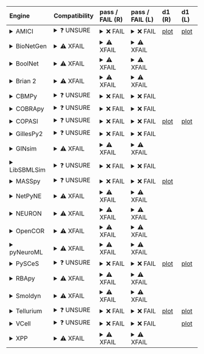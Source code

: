 | Engine                                                                                                                                     | Compatibility                                                                                                                                                                                                                                            | pass / FAIL (R)                                                                                                                                                                                                                                                                                                                                                                                                                                                                                                                                                                                                                                                                                                                                                                                                                                                                                                 | pass / FAIL (L)                                                                                                                                                                                                                                                                                                                                                                                                                                                                                                                                                                                                                | d1 (R)                                                                  | d1 (L)                                                                 |
|:-------------------------------------------------------------------------------------------------------------------------------------------|:---------------------------------------------------------------------------------------------------------------------------------------------------------------------------------------------------------------------------------------------------------|:----------------------------------------------------------------------------------------------------------------------------------------------------------------------------------------------------------------------------------------------------------------------------------------------------------------------------------------------------------------------------------------------------------------------------------------------------------------------------------------------------------------------------------------------------------------------------------------------------------------------------------------------------------------------------------------------------------------------------------------------------------------------------------------------------------------------------------------------------------------------------------------------------------------|:-------------------------------------------------------------------------------------------------------------------------------------------------------------------------------------------------------------------------------------------------------------------------------------------------------------------------------------------------------------------------------------------------------------------------------------------------------------------------------------------------------------------------------------------------------------------------------------------------------------------------------|:------------------------------------------------------------------------|:-----------------------------------------------------------------------|
| <details><summary>AMICI</summary>https://docs.biosimulators.org/Biosimulators_AMICI/<br></details>                                         | <details><summary>&#10067; UNSURE</summary>The file extensions ('xml', 'sedml') suggest the input file types may be compatibe with amici.<br><br>['SBML', 'SED-ML'] are compatible with amici.</details>                                                 | <details><summary>&#10060; FAIL</summary><a href="https://api.biosimulations.org/runs/6735fabeb678b3883bb72578">view</a><br><a href="https://api.biosimulations.org/results/6735fabeb678b3883bb72578/download">download</a><br><a href="https://api.biosimulations.org/logs/6735fabeb678b3883bb72578?includeOutput=true">logs</a><br><br>ERROR MESSAGE:<br>`/root/archive.omex` is not a valid COMBINE/OMEX archive.<br>  - The SED-ML file at location `./BIOMD0000000138_url.sedml` is invalid.<br>    - Outputs must have unique ids. The following ids are repeated:<br>      - autogen_plot2<br>    - Each identified SED object must have a unique id. Multiple objects have the following ids:<br>      - autogen_plot2<br><br>ERROR TYPE:<br>ValueError</details>                                                                                                                                       | <details><summary>&#10060; FAIL</summary>ERROR MESSAGE:<br>`/root/in/BIOMD0000000138_url.omex` is not a valid COMBINE/OMEX archive.<br>  - The SED-ML file at location `./BIOMD0000000138_url.sedml` is invalid.<br>    - Outputs must have unique ids. The following ids are repeated:<br>      - autogen_plot2<br>    - Each identified SED object must have a unique id. Multiple objects have the following ids:<br>      - autogen_plot2<br><br>ERROR TYPE:<br>ValueError</details>                                                                                                                                       | <a href="d1_plots_remote\amici_autogen_plot_for_task1.pdf">plot</a>     | <a href="d1_plots_local\amici_autogen_plot_for_task1.pdf">plot</a>     |
| <details><summary>BioNetGen</summary>https://docs.biosimulators.org/Biosimulators_BioNetGen/<br></details>                                 | <details><summary>&#9888; XFAIL</summary>EXPECTED FAIL<br><br>The file extensions ('xml', 'sedml') suggest the input file types may be compatibe with bionetgen.<br><br>['BNGL', 'SED-ML'] are compatible with bionetgen.</details>                      | <details><summary>&#9888; XFAIL</summary>EXPECTED FAIL<br><br><a href="https://api.biosimulations.org/runs/6735fac20d09353e8f10cd43">view</a><br><a href="https://api.biosimulations.org/results/6735fac20d09353e8f10cd43/download">download</a><br><a href="https://api.biosimulations.org/logs/6735fac20d09353e8f10cd43?includeOutput=true">logs</a><br><br>ERROR MESSAGE:<br>`/root/archive.omex` is not a valid COMBINE/OMEX archive.<br>  - The SED-ML file at location `./BIOMD0000000138_url.sedml` is invalid.<br>    - Outputs must have unique ids. The following ids are repeated:<br>      - autogen_plot2<br>    - Each identified SED object must have a unique id. Multiple objects have the following ids:<br>      - autogen_plot2<br>    - Simulation `auto_ten_seconds` is invalid.<br>      - Algorithm has an invalid KiSAO id `KISAO_0000694`.<br><br>ERROR TYPE:<br>ValueError</details> | <details><summary>&#9888; XFAIL</summary>EXPECTED FAIL<br><br>ERROR MESSAGE:<br>`/root/in/BIOMD0000000138_url.omex` is not a valid COMBINE/OMEX archive.<br>  - The SED-ML file at location `./BIOMD0000000138_url.sedml` is invalid.<br>    - Outputs must have unique ids. The following ids are repeated:<br>      - autogen_plot2<br>    - Each identified SED object must have a unique id. Multiple objects have the following ids:<br>      - autogen_plot2<br>    - Simulation `auto_ten_seconds` is invalid.<br>      - Algorithm has an invalid KiSAO id `KISAO_0000694`.<br><br>ERROR TYPE:<br>ValueError</details> |                                                                         |                                                                        |
| <details><summary>BoolNet</summary>https://docs.biosimulators.org/Biosimulators_BoolNet/<br></details>                                     | <details><summary>&#9888; XFAIL</summary>EXPECTED FAIL<br><br>The file extensions ('xml', 'sedml') suggest the input file types may be compatibe with boolnet.<br><br>['SBML-qual', 'SED-ML'] are compatible with boolnet.</details>                     | <details><summary>&#9888; XFAIL</summary>EXPECTED FAIL<br><br><a href="https://api.biosimulations.org/runs/6735fac40d09353e8f10cd46">view</a><br><a href="https://api.biosimulations.org/results/6735fac40d09353e8f10cd46/download">download</a><br><a href="https://api.biosimulations.org/logs/6735fac40d09353e8f10cd46?includeOutput=true">logs</a><br><br>ERROR MESSAGE:<br>`/root/archive.omex` is not a valid COMBINE/OMEX archive.<br>  - The SED-ML file at location `./BIOMD0000000138_url.sedml` is invalid.<br>    - Outputs must have unique ids. The following ids are repeated:<br>      - autogen_plot2<br>    - Each identified SED object must have a unique id. Multiple objects have the following ids:<br>      - autogen_plot2<br>    - Simulation `auto_ten_seconds` is invalid.<br>      - Algorithm has an invalid KiSAO id `KISAO_0000694`.<br><br>ERROR TYPE:<br>ValueError</details> | <details><summary>&#9888; XFAIL</summary>EXPECTED FAIL<br><br>ERROR MESSAGE:<br>`/root/in/BIOMD0000000138_url.omex` is not a valid COMBINE/OMEX archive.<br>  - The SED-ML file at location `./BIOMD0000000138_url.sedml` is invalid.<br>    - Outputs must have unique ids. The following ids are repeated:<br>      - autogen_plot2<br>    - Each identified SED object must have a unique id. Multiple objects have the following ids:<br>      - autogen_plot2<br>    - Simulation `auto_ten_seconds` is invalid.<br>      - Algorithm has an invalid KiSAO id `KISAO_0000694`.<br><br>ERROR TYPE:<br>ValueError</details> |                                                                         |                                                                        |
| <details><summary>Brian 2</summary>https://docs.biosimulators.org/Biosimulators_pyNeuroML/<br></details>                                   | <details><summary>&#9888; XFAIL</summary>EXPECTED FAIL<br><br>The file extensions ('xml', 'sedml') suggest the input file types may be compatibe with brian2.<br><br>['NeuroML', 'SED-ML', 'LEMS', 'SED-ML'] are compatible with brian2.</details>       | <details><summary>&#9888; XFAIL</summary>EXPECTED FAIL<br><br><a href="https://api.biosimulations.org/runs/6735fac05a60072d20f5cd70">view</a><br><a href="https://api.biosimulations.org/results/6735fac05a60072d20f5cd70/download">download</a><br><a href="https://api.biosimulations.org/logs/6735fac05a60072d20f5cd70?includeOutput=true">logs</a><br><br>ERROR MESSAGE:<br>No module named 'libsbml'<br><br>ERROR TYPE:<br>ModuleNotFoundError</details>                                                                                                                                                                                                                                                                                                                                                                                                                                                   | <details><summary>&#9888; XFAIL</summary>EXPECTED FAIL<br><br>ERROR MESSAGE:<br>No module named 'libsbml'<br><br>ERROR TYPE:<br>ModuleNotFoundError</details>                                                                                                                                                                                                                                                                                                                                                                                                                                                                  |                                                                         |                                                                        |
| <details><summary>CBMPy</summary>https://docs.biosimulators.org/Biosimulators_CBMPy/<br></details>                                         | <details><summary>&#10067; UNSURE</summary>The file extensions ('xml', 'sedml') suggest the input file types may be compatibe with cbmpy.<br><br>['SBML', 'SED-ML'] are compatible with cbmpy.</details>                                                 | <details><summary>&#10060; FAIL</summary><a href="https://api.biosimulations.org/runs/6735fac65a60072d20f5cd77">view</a><br><a href="https://api.biosimulations.org/results/6735fac65a60072d20f5cd77/download">download</a><br><a href="https://api.biosimulations.org/logs/6735fac65a60072d20f5cd77?includeOutput=true">logs</a><br><br>ERROR MESSAGE:<br>`/root/archive.omex` is not a valid COMBINE/OMEX archive.<br>  - The SED-ML file at location `./BIOMD0000000138_url.sedml` is invalid.<br>    - Outputs must have unique ids. The following ids are repeated:<br>      - autogen_plot2<br>    - Each identified SED object must have a unique id. Multiple objects have the following ids:<br>      - autogen_plot2<br>    - Simulation `auto_ten_seconds` is invalid.<br>      - Algorithm has an invalid KiSAO id `KISAO_0000694`.<br><br>ERROR TYPE:<br>ValueError</details>                      | <details><summary>&#10060; FAIL</summary>ERROR MESSAGE:<br>`/root/in/BIOMD0000000138_url.omex` is not a valid COMBINE/OMEX archive.<br>  - The SED-ML file at location `./BIOMD0000000138_url.sedml` is invalid.<br>    - Outputs must have unique ids. The following ids are repeated:<br>      - autogen_plot2<br>    - Each identified SED object must have a unique id. Multiple objects have the following ids:<br>      - autogen_plot2<br>    - Simulation `auto_ten_seconds` is invalid.<br>      - Algorithm has an invalid KiSAO id `KISAO_0000694`.<br><br>ERROR TYPE:<br>ValueError</details>                      |                                                                         |                                                                        |
| <details><summary>COBRApy</summary>https://docs.biosimulators.org/Biosimulators_COBRApy/<br>Only allows steady state simulations</details> | <details><summary>&#10067; UNSURE</summary>The file extensions ('xml', 'sedml') suggest the input file types may be compatibe with cobrapy.<br><br>['SBML', 'SED-ML'] are compatible with cobrapy.</details>                                             | <details><summary>&#10060; FAIL</summary><a href="https://api.biosimulations.org/runs/6735fac85a60072d20f5cd7c">view</a><br><a href="https://api.biosimulations.org/results/6735fac85a60072d20f5cd7c/download">download</a><br><a href="https://api.biosimulations.org/logs/6735fac85a60072d20f5cd7c?includeOutput=true">logs</a><br><br>ERROR MESSAGE:<br>`/root/archive.omex` is not a valid COMBINE/OMEX archive.<br>  - The SED-ML file at location `./BIOMD0000000138_url.sedml` is invalid.<br>    - Outputs must have unique ids. The following ids are repeated:<br>      - autogen_plot2<br>    - Each identified SED object must have a unique id. Multiple objects have the following ids:<br>      - autogen_plot2<br>    - Simulation `auto_ten_seconds` is invalid.<br>      - Algorithm has an invalid KiSAO id `KISAO_0000694`.<br><br>ERROR TYPE:<br>ValueError</details>                      | <details><summary>&#10060; FAIL</summary>ERROR MESSAGE:<br>`/root/in/BIOMD0000000138_url.omex` is not a valid COMBINE/OMEX archive.<br>  - The SED-ML file at location `./BIOMD0000000138_url.sedml` is invalid.<br>    - Outputs must have unique ids. The following ids are repeated:<br>      - autogen_plot2<br>    - Each identified SED object must have a unique id. Multiple objects have the following ids:<br>      - autogen_plot2<br>    - Simulation `auto_ten_seconds` is invalid.<br>      - Algorithm has an invalid KiSAO id `KISAO_0000694`.<br><br>ERROR TYPE:<br>ValueError</details>                      |                                                                         |                                                                        |
| <details><summary>COPASI</summary>https://docs.biosimulators.org/Biosimulators_COPASI/<br></details>                                       | <details><summary>&#10067; UNSURE</summary>The file extensions ('xml', 'sedml') suggest the input file types may be compatibe with copasi.<br><br>['SBML', 'SED-ML'] are compatible with copasi.</details>                                               | <details><summary>&#10060; FAIL</summary><a href="https://api.biosimulations.org/runs/6735faca0d09353e8f10cd4b">view</a><br><a href="https://api.biosimulations.org/results/6735faca0d09353e8f10cd4b/download">download</a><br><a href="https://api.biosimulations.org/logs/6735faca0d09353e8f10cd4b?includeOutput=true">logs</a><br><br>ERROR MESSAGE:<br>`/root/archive.omex` is not a valid COMBINE/OMEX archive.<br>  - The SED-ML file at location `./BIOMD0000000138_url.sedml` is invalid.<br>    - Outputs must have unique ids. The following ids are repeated:<br>      - autogen_plot2<br>    - Each identified SED object must have a unique id. Multiple objects have the following ids:<br>      - autogen_plot2<br><br>ERROR TYPE:<br>ValueError</details>                                                                                                                                       | <details><summary>&#10060; FAIL</summary>ERROR MESSAGE:<br>`/root/in/BIOMD0000000138_url.omex` is not a valid COMBINE/OMEX archive.<br>  - The SED-ML file at location `./BIOMD0000000138_url.sedml` is invalid.<br>    - Outputs must have unique ids. The following ids are repeated:<br>      - autogen_plot2<br>    - Each identified SED object must have a unique id. Multiple objects have the following ids:<br>      - autogen_plot2<br><br>ERROR TYPE:<br>ValueError</details>                                                                                                                                       | <a href="d1_plots_remote\copasi_autogen_plot_for_task1.pdf">plot</a>    | <a href="d1_plots_local\copasi_autogen_plot_for_task1.pdf">plot</a>    |
| <details><summary>GillesPy2</summary>https://docs.biosimulators.org/Biosimulators_GillesPy2/<br></details>                                 | <details><summary>&#10067; UNSURE</summary>The file extensions ('xml', 'sedml') suggest the input file types may be compatibe with gillespy2.<br><br>['SBML', 'SED-ML'] are compatible with gillespy2.</details>                                         | <details><summary>&#10060; FAIL</summary><a href="https://api.biosimulations.org/runs/6735facd0d09353e8f10cd52">view</a><br><a href="https://api.biosimulations.org/results/6735facd0d09353e8f10cd52/download">download</a><br><a href="https://api.biosimulations.org/logs/6735facd0d09353e8f10cd52?includeOutput=true">logs</a><br><br>ERROR MESSAGE:<br>`/root/archive.omex` is not a valid COMBINE/OMEX archive.<br>  - The SED-ML file at location `./BIOMD0000000138_url.sedml` is invalid.<br>    - Outputs must have unique ids. The following ids are repeated:<br>      - autogen_plot2<br>    - Each identified SED object must have a unique id. Multiple objects have the following ids:<br>      - autogen_plot2<br>    - Simulation `auto_ten_seconds` is invalid.<br>      - Algorithm has an invalid KiSAO id `KISAO_0000694`.<br><br>ERROR TYPE:<br>ValueError</details>                      | <details><summary>&#10060; FAIL</summary>ERROR MESSAGE:<br>`/root/in/BIOMD0000000138_url.omex` is not a valid COMBINE/OMEX archive.<br>  - The SED-ML file at location `./BIOMD0000000138_url.sedml` is invalid.<br>    - Outputs must have unique ids. The following ids are repeated:<br>      - autogen_plot2<br>    - Each identified SED object must have a unique id. Multiple objects have the following ids:<br>      - autogen_plot2<br>    - Simulation `auto_ten_seconds` is invalid.<br>      - Algorithm has an invalid KiSAO id `KISAO_0000694`.<br><br>ERROR TYPE:<br>ValueError</details>                      |                                                                         |                                                                        |
| <details><summary>GINsim</summary>https://docs.biosimulators.org/Biosimulators_GINsim/<br></details>                                       | <details><summary>&#9888; XFAIL</summary>EXPECTED FAIL<br><br>The file extensions ('xml', 'sedml') suggest the input file types may be compatibe with ginsim.<br><br>['SBML-qual', 'SED-ML'] are compatible with ginsim.</details>                       | <details><summary>&#9888; XFAIL</summary>EXPECTED FAIL<br><br><a href="https://api.biosimulations.org/runs/6735facf5a60072d20f5cd83">view</a><br><a href="https://api.biosimulations.org/results/6735facf5a60072d20f5cd83/download">download</a><br><a href="https://api.biosimulations.org/logs/6735facf5a60072d20f5cd83?includeOutput=true">logs</a><br><br>ERROR MESSAGE:<br>`/root/archive.omex` is not a valid COMBINE/OMEX archive.<br>  - The SED-ML file at location `./BIOMD0000000138_url.sedml` is invalid.<br>    - Outputs must have unique ids. The following ids are repeated:<br>      - autogen_plot2<br>    - Each identified SED object must have a unique id. Multiple objects have the following ids:<br>      - autogen_plot2<br>    - Simulation `auto_ten_seconds` is invalid.<br>      - Algorithm has an invalid KiSAO id `KISAO_0000694`.<br><br>ERROR TYPE:<br>ValueError</details> | <details><summary>&#9888; XFAIL</summary>EXPECTED FAIL<br><br>ERROR MESSAGE:<br>`/root/in/BIOMD0000000138_url.omex` is not a valid COMBINE/OMEX archive.<br>  - The SED-ML file at location `./BIOMD0000000138_url.sedml` is invalid.<br>    - Outputs must have unique ids. The following ids are repeated:<br>      - autogen_plot2<br>    - Each identified SED object must have a unique id. Multiple objects have the following ids:<br>      - autogen_plot2<br>    - Simulation `auto_ten_seconds` is invalid.<br>      - Algorithm has an invalid KiSAO id `KISAO_0000694`.<br><br>ERROR TYPE:<br>ValueError</details> |                                                                         |                                                                        |
| <details><summary>LibSBMLSim</summary>https://docs.biosimulators.org/Biosimulators_LibSBMLSim/<br></details>                               | <details><summary>&#10067; UNSURE</summary>The file extensions ('xml', 'sedml') suggest the input file types may be compatibe with libsbmlsim.<br><br>['SBML', 'SED-ML'] are compatible with libsbmlsim.</details>                                       | <details><summary>&#10060; FAIL</summary><a href="https://api.biosimulations.org/runs/6735fad10d09353e8f10cd62">view</a><br><a href="https://api.biosimulations.org/results/6735fad10d09353e8f10cd62/download">download</a><br><a href="https://api.biosimulations.org/logs/6735fad10d09353e8f10cd62?includeOutput=true">logs</a><br><br>ERROR MESSAGE:<br>`/root/archive.omex` is not a valid COMBINE/OMEX archive.<br>  - The SED-ML file at location `./BIOMD0000000138_url.sedml` is invalid.<br>    - Outputs must have unique ids. The following ids are repeated:<br>      - autogen_plot2<br>    - Each identified SED object must have a unique id. Multiple objects have the following ids:<br>      - autogen_plot2<br>    - Simulation `auto_ten_seconds` is invalid.<br>      - Algorithm has an invalid KiSAO id `KISAO_0000694`.<br><br>ERROR TYPE:<br>ValueError</details>                      | <details><summary>&#10060; FAIL</summary>ERROR MESSAGE:<br>`/root/in/BIOMD0000000138_url.omex` is not a valid COMBINE/OMEX archive.<br>  - The SED-ML file at location `./BIOMD0000000138_url.sedml` is invalid.<br>    - Outputs must have unique ids. The following ids are repeated:<br>      - autogen_plot2<br>    - Each identified SED object must have a unique id. Multiple objects have the following ids:<br>      - autogen_plot2<br>    - Simulation `auto_ten_seconds` is invalid.<br>      - Algorithm has an invalid KiSAO id `KISAO_0000694`.<br><br>ERROR TYPE:<br>ValueError</details>                      |                                                                         |                                                                        |
| <details><summary>MASSpy</summary>https://docs.biosimulators.org/Biosimulators_MASSpy/<br></details>                                       | <details><summary>&#10067; UNSURE</summary>The file extensions ('xml', 'sedml') suggest the input file types may be compatibe with masspy.<br><br>['SBML', 'SED-ML'] are compatible with masspy.</details>                                               | <details><summary>&#10060; FAIL</summary><a href="https://api.biosimulations.org/runs/6735fad45a60072d20f5cd98">view</a><br><a href="https://api.biosimulations.org/results/6735fad45a60072d20f5cd98/download">download</a><br><a href="https://api.biosimulations.org/logs/6735fad45a60072d20f5cd98?includeOutput=true">logs</a><br><br>ERROR MESSAGE:<br>`/root/archive.omex` is not a valid COMBINE/OMEX archive.<br>  - The SED-ML file at location `./BIOMD0000000138_url.sedml` is invalid.<br>    - Outputs must have unique ids. The following ids are repeated:<br>      - autogen_plot2<br>    - Each identified SED object must have a unique id. Multiple objects have the following ids:<br>      - autogen_plot2<br><br>ERROR TYPE:<br>ValueError</details>                                                                                                                                       | <details><summary>&#10060; FAIL</summary>ERROR MESSAGE:<br>`/root/in/BIOMD0000000138_url.omex` is not a valid COMBINE/OMEX archive.<br>  - The SED-ML file at location `./BIOMD0000000138_url.sedml` is invalid.<br>    - Outputs must have unique ids. The following ids are repeated:<br>      - autogen_plot2<br>    - Each identified SED object must have a unique id. Multiple objects have the following ids:<br>      - autogen_plot2<br>    - Simulation `auto_ten_seconds` is invalid.<br>      - Algorithm has an invalid KiSAO id `KISAO_0000694`.<br><br>ERROR TYPE:<br>ValueError</details>                      | <a href="d1_plots_remote\masspy_autogen_plot_for_task1.pdf">plot</a>    |                                                                        |
| <details><summary>NetPyNE</summary>https://docs.biosimulators.org/Biosimulators_pyNeuroML/<br></details>                                   | <details><summary>&#9888; XFAIL</summary>EXPECTED FAIL<br><br>The file extensions ('xml', 'sedml') suggest the input file types may be compatibe with netpyne.<br><br>['NeuroML', 'SED-ML', 'LEMS', 'SED-ML'] are compatible with netpyne.</details>     | <details><summary>&#9888; XFAIL</summary>EXPECTED FAIL<br><br><a href="https://api.biosimulations.org/runs/6735fad55a60072d20f5cd9b">view</a><br><a href="https://api.biosimulations.org/results/6735fad55a60072d20f5cd9b/download">download</a><br><a href="https://api.biosimulations.org/logs/6735fad55a60072d20f5cd9b?includeOutput=true">logs</a><br><br>ERROR MESSAGE:<br>No module named 'libsbml'<br><br>ERROR TYPE:<br>ModuleNotFoundError</details>                                                                                                                                                                                                                                                                                                                                                                                                                                                   | <details><summary>&#9888; XFAIL</summary>EXPECTED FAIL<br><br>ERROR MESSAGE:<br>No module named 'libsbml'<br><br>ERROR TYPE:<br>ModuleNotFoundError</details>                                                                                                                                                                                                                                                                                                                                                                                                                                                                  |                                                                         |                                                                        |
| <details><summary>NEURON</summary>https://docs.biosimulators.org/Biosimulators_pyNeuroML/<br></details>                                    | <details><summary>&#9888; XFAIL</summary>EXPECTED FAIL<br><br>The file extensions ('xml', 'sedml') suggest the input file types may be compatibe with neuron.<br><br>['NeuroML', 'SED-ML', 'LEMS', 'SED-ML'] are compatible with neuron.</details>       | <details><summary>&#9888; XFAIL</summary>EXPECTED FAIL<br><br><a href="https://api.biosimulations.org/runs/6735fad75a60072d20f5cda2">view</a><br><a href="https://api.biosimulations.org/results/6735fad75a60072d20f5cda2/download">download</a><br><a href="https://api.biosimulations.org/logs/6735fad75a60072d20f5cda2?includeOutput=true">logs</a><br><br>ERROR MESSAGE:<br>No module named 'libsbml'<br><br>ERROR TYPE:<br>ModuleNotFoundError</details>                                                                                                                                                                                                                                                                                                                                                                                                                                                   | <details><summary>&#9888; XFAIL</summary>EXPECTED FAIL<br><br>ERROR MESSAGE:<br>No module named 'libsbml'<br><br>ERROR TYPE:<br>ModuleNotFoundError</details>                                                                                                                                                                                                                                                                                                                                                                                                                                                                  |                                                                         |                                                                        |
| <details><summary>OpenCOR</summary>https://docs.biosimulators.org/Biosimulators_OpenCOR/<br></details>                                     | <details><summary>&#9888; XFAIL</summary>EXPECTED FAIL<br><br>The file extensions ('xml', 'sedml') suggest the input file types may be compatibe with opencor.<br><br>['CellML', 'SED-ML'] are compatible with opencor.</details>                        | <details><summary>&#9888; XFAIL</summary>EXPECTED FAIL<br><br><a href="https://api.biosimulations.org/runs/6735fad95a60072d20f5cdaa">view</a><br><a href="https://api.biosimulations.org/results/6735fad95a60072d20f5cdaa/download">download</a><br><a href="https://api.biosimulations.org/logs/6735fad95a60072d20f5cdaa?includeOutput=true">logs</a><br><br>ERROR MESSAGE:<br>No module named 'libsbml'<br><br>ERROR TYPE:<br>ModuleNotFoundError</details>                                                                                                                                                                                                                                                                                                                                                                                                                                                   | <details><summary>&#9888; XFAIL</summary>EXPECTED FAIL<br><br>ERROR MESSAGE:<br>No module named 'libsbml'<br><br>ERROR TYPE:<br>ModuleNotFoundError</details>                                                                                                                                                                                                                                                                                                                                                                                                                                                                  |                                                                         |                                                                        |
| <details><summary>pyNeuroML</summary>https://docs.biosimulators.org/Biosimulators_pyNeuroML/<br></details>                                 | <details><summary>&#9888; XFAIL</summary>EXPECTED FAIL<br><br>The file extensions ('xml', 'sedml') suggest the input file types may be compatibe with pyneuroml.<br><br>['NeuroML', 'SED-ML', 'LEMS', 'SED-ML'] are compatible with pyneuroml.</details> | <details><summary>&#9888; XFAIL</summary>EXPECTED FAIL<br><br><a href="https://api.biosimulations.org/runs/6735fadb5a60072d20f5cdad">view</a><br><a href="https://api.biosimulations.org/results/6735fadb5a60072d20f5cdad/download">download</a><br><a href="https://api.biosimulations.org/logs/6735fadb5a60072d20f5cdad?includeOutput=true">logs</a><br><br>ERROR MESSAGE:<br>No module named 'libsbml'<br><br>ERROR TYPE:<br>ModuleNotFoundError</details>                                                                                                                                                                                                                                                                                                                                                                                                                                                   | <details><summary>&#9888; XFAIL</summary>EXPECTED FAIL<br><br>ERROR MESSAGE:<br>No module named 'libsbml'<br><br>ERROR TYPE:<br>ModuleNotFoundError</details>                                                                                                                                                                                                                                                                                                                                                                                                                                                                  |                                                                         |                                                                        |
| <details><summary>PySCeS</summary>https://docs.biosimulators.org/Biosimulators_PySCeS/<br></details>                                       | <details><summary>&#10067; UNSURE</summary>The file extensions ('xml', 'sedml') suggest the input file types may be compatibe with pysces.<br><br>['SBML', 'SED-ML'] are compatible with pysces.</details>                                               | <details><summary>&#10060; FAIL</summary><a href="https://api.biosimulations.org/runs/6735fadd0d09353e8f10cd8e">view</a><br><a href="https://api.biosimulations.org/results/6735fadd0d09353e8f10cd8e/download">download</a><br><a href="https://api.biosimulations.org/logs/6735fadd0d09353e8f10cd8e?includeOutput=true">logs</a><br><br>ERROR MESSAGE:<br>`/root/archive.omex` is not a valid COMBINE/OMEX archive.<br>  - The SED-ML file at location `./BIOMD0000000138_url.sedml` is invalid.<br>    - Outputs must have unique ids. The following ids are repeated:<br>      - autogen_plot2<br>    - Each identified SED object must have a unique id. Multiple objects have the following ids:<br>      - autogen_plot2<br><br>ERROR TYPE:<br>ValueError</details>                                                                                                                                       | <details><summary>&#10060; FAIL</summary>ERROR MESSAGE:<br>`/root/in/BIOMD0000000138_url.omex` is not a valid COMBINE/OMEX archive.<br>  - The SED-ML file at location `./BIOMD0000000138_url.sedml` is invalid.<br>    - Outputs must have unique ids. The following ids are repeated:<br>      - autogen_plot2<br>    - Each identified SED object must have a unique id. Multiple objects have the following ids:<br>      - autogen_plot2<br><br>ERROR TYPE:<br>ValueError</details>                                                                                                                                       | <a href="d1_plots_remote\pysces_autogen_plot_for_task1.pdf">plot</a>    | <a href="d1_plots_local\pysces_autogen_plot_for_task1.pdf">plot</a>    |
| <details><summary>RBApy</summary>https://docs.biosimulators.org/Biosimulators_RBApy/<br></details>                                         | <details><summary>&#9888; XFAIL</summary>EXPECTED FAIL<br><br>The file extensions ('xml', 'sedml') suggest the input file types may be compatibe with rbapy.<br><br>['RBApy', 'SED-ML'] are compatible with rbapy.</details>                             | <details><summary>&#9888; XFAIL</summary>EXPECTED FAIL<br><br><a href="https://api.biosimulations.org/runs/6735fade5a60072d20f5cdba">view</a><br><a href="https://api.biosimulations.org/results/6735fade5a60072d20f5cdba/download">download</a><br><a href="https://api.biosimulations.org/logs/6735fade5a60072d20f5cdba?includeOutput=true">logs</a><br><br>ERROR MESSAGE:<br>`/root/archive.omex` is not a valid COMBINE/OMEX archive.<br>  - The SED-ML file at location `./BIOMD0000000138_url.sedml` is invalid.<br>    - Outputs must have unique ids. The following ids are repeated:<br>      - autogen_plot2<br>    - Each identified SED object must have a unique id. Multiple objects have the following ids:<br>      - autogen_plot2<br>    - Simulation `auto_ten_seconds` is invalid.<br>      - Algorithm has an invalid KiSAO id `KISAO_0000694`.<br><br>ERROR TYPE:<br>ValueError</details> | <details><summary>&#9888; XFAIL</summary>EXPECTED FAIL<br><br>ERROR MESSAGE:<br>`/root/in/BIOMD0000000138_url.omex` is not a valid COMBINE/OMEX archive.<br>  - The SED-ML file at location `./BIOMD0000000138_url.sedml` is invalid.<br>    - Outputs must have unique ids. The following ids are repeated:<br>      - autogen_plot2<br>    - Each identified SED object must have a unique id. Multiple objects have the following ids:<br>      - autogen_plot2<br>    - Simulation `auto_ten_seconds` is invalid.<br>      - Algorithm has an invalid KiSAO id `KISAO_0000694`.<br><br>ERROR TYPE:<br>ValueError</details> |                                                                         |                                                                        |
| <details><summary>Smoldyn</summary>https://smoldyn.readthedocs.io/en/latest/python/api.html#sed-ml-combine-biosimulators-api<br></details> | <details><summary>&#9888; XFAIL</summary>EXPECTED FAIL<br><br>The file extensions ('xml', 'sedml') suggest the input file types may be compatibe with smoldyn.<br><br>['Smoldyn', 'SED-ML'] are compatible with smoldyn.</details>                       | <details><summary>&#9888; XFAIL</summary>EXPECTED FAIL<br><br><a href="https://api.biosimulations.org/runs/6735fae05a60072d20f5cdc1">view</a><br><a href="https://api.biosimulations.org/results/6735fae05a60072d20f5cdc1/download">download</a><br><a href="https://api.biosimulations.org/logs/6735fae05a60072d20f5cdc1?includeOutput=true">logs</a><br><br>ERROR MESSAGE:<br>No module named 'libsbml'<br><br>ERROR TYPE:<br>ModuleNotFoundError</details>                                                                                                                                                                                                                                                                                                                                                                                                                                                   | <details><summary>&#9888; XFAIL</summary>EXPECTED FAIL<br><br>ERROR MESSAGE:<br>Error unknown. The log.yml containing error information was not found.<br><br></details>                                                                                                                                                                                                                                                                                                                                                                                                                                                       |                                                                         |                                                                        |
| <details><summary>Tellurium</summary>https://docs.biosimulators.org/Biosimulators_tellurium/<br></details>                                 | <details><summary>&#10067; UNSURE</summary>The file extensions ('xml', 'sedml') suggest the input file types may be compatibe with tellurium.<br><br>['SBML', 'SED-ML'] are compatible with tellurium.</details>                                         | <details><summary>&#10060; FAIL</summary><a href="https://api.biosimulations.org/runs/6735fae20d09353e8f10cda2">view</a><br><a href="https://api.biosimulations.org/results/6735fae20d09353e8f10cda2/download">download</a><br><a href="https://api.biosimulations.org/logs/6735fae20d09353e8f10cda2?includeOutput=true">logs</a><br><br>ERROR MESSAGE:<br>`/root/archive.omex` is not a valid COMBINE/OMEX archive.<br>  - The SED-ML file at location `./BIOMD0000000138_url.sedml` is invalid.<br>    - Outputs must have unique ids. The following ids are repeated:<br>      - autogen_plot2<br>    - Each identified SED object must have a unique id. Multiple objects have the following ids:<br>      - autogen_plot2<br><br>ERROR TYPE:<br>ValueError</details>                                                                                                                                       | <details><summary>&#10060; FAIL</summary>ERROR MESSAGE:<br>`/root/in/BIOMD0000000138_url.omex` is not a valid COMBINE/OMEX archive.<br>  - The SED-ML file at location `./BIOMD0000000138_url.sedml` is invalid.<br>    - Outputs must have unique ids. The following ids are repeated:<br>      - autogen_plot2<br>    - Each identified SED object must have a unique id. Multiple objects have the following ids:<br>      - autogen_plot2<br><br>ERROR TYPE:<br>ValueError</details>                                                                                                                                       | <a href="d1_plots_remote\tellurium_autogen_plot_for_task1.pdf">plot</a> | <a href="d1_plots_local\tellurium_autogen_plot_for_task1.pdf">plot</a> |
| <details><summary>VCell</summary>https://github.com/virtualcell/vcell<br></details>                                                        | <details><summary>&#10067; UNSURE</summary>The file extensions ('xml', 'sedml') suggest the input file types may be compatibe with vcell.<br><br>['SBML', 'SED-ML', 'BNGL', 'SED-ML'] are compatible with vcell.</details>                               | <details><summary>&#10060; FAIL</summary><a href="https://api.biosimulations.org/runs/6735fae60d09353e8f10cdaf">view</a><br><a href="https://api.biosimulations.org/results/6735fae60d09353e8f10cdaf/download">download</a><br><a href="https://api.biosimulations.org/logs/6735fae60d09353e8f10cdaf?includeOutput=true">logs</a><br><br>ERROR MESSAGE:<br>status: QUEUED<br><br></details>                                                                                                                                                                                                                                                                                                                                                                                                                                                                                                                     | <details><summary>&#10060; FAIL</summary>ERROR MESSAGE:<br>Runtime Exception<br><br></details>                                                                                                                                                                                                                                                                                                                                                                                                                                                                                                                                 |                                                                         | <a href="d1_plots_local\vcell_autogen_plot_for_task1.pdf">plot</a>     |
| <details><summary>XPP</summary>https://docs.biosimulators.org/Biosimulators_XPP/<br></details>                                             | <details><summary>&#9888; XFAIL</summary>EXPECTED FAIL<br><br>The file extensions ('xml', 'sedml') suggest the input file types may be compatibe with xpp.<br><br>['XPP', 'SED-ML'] are compatible with xpp.</details>                                   | <details><summary>&#9888; XFAIL</summary>EXPECTED FAIL<br><br><a href="https://api.biosimulations.org/runs/6735fae7b678b3883bb725e6">view</a><br><a href="https://api.biosimulations.org/results/6735fae7b678b3883bb725e6/download">download</a><br><a href="https://api.biosimulations.org/logs/6735fae7b678b3883bb725e6?includeOutput=true">logs</a><br><br>ERROR MESSAGE:<br>No module named 'libsbml'<br><br>ERROR TYPE:<br>ModuleNotFoundError</details>                                                                                                                                                                                                                                                                                                                                                                                                                                                   | <details><summary>&#9888; XFAIL</summary>EXPECTED FAIL<br><br>ERROR MESSAGE:<br>No module named 'libsbml'<br><br>ERROR TYPE:<br>ModuleNotFoundError</details>                                                                                                                                                                                                                                                                                                                                                                                                                                                                  |                                                                         |                                                                        |